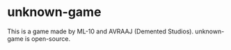 # unknown-game
This is a game made by ML-10 and AVRAAJ (Demented Studios).
unknown-game is open-source.
